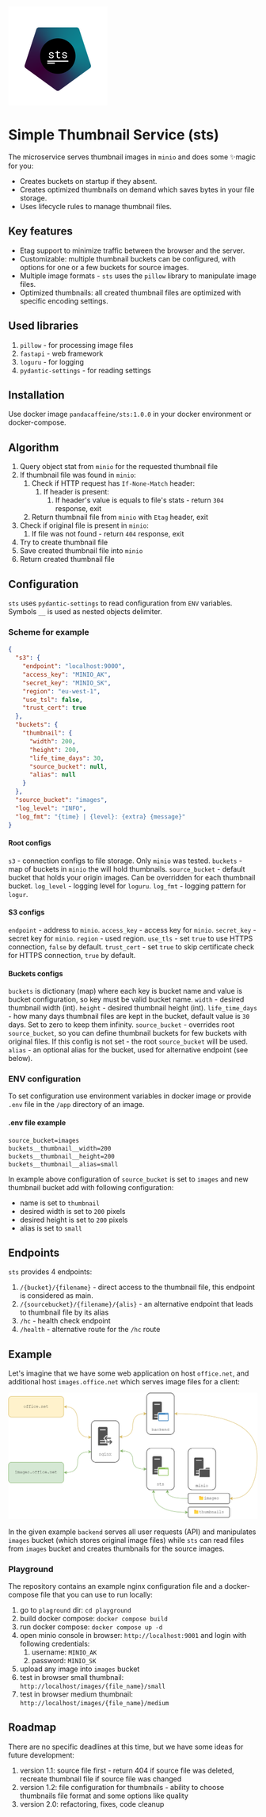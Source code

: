 <img src="assets/logo.png">

# Simple Thumbnail Service (sts)

The microservice serves thumbnail images in `minio` and does some ✨magic for you:

* Creates buckets on startup if they absent.
* Creates optimized thumbnails on demand which saves bytes in your file storage.
* Uses lifecycle rules to manage thumbnail files.

## Key features

* Etag support to minimize traffic between the browser and the server.
* Customizable: multiple thumbnail buckets can be configured, with options for one or a few buckets for source images.
* Multiple image formats - `sts` uses the `pillow` library to manipulate image files.
* Optimized thumbnails: all created thumbnail files are optimized with specific encoding settings.

## Used libraries

1. `pillow` - for processing image files
2. `fastapi` - web framework
3. `loguru` - for logging
4. `pydantic-settings` - for reading settings

## Installation

Use docker image `pandacaffeine/sts:1.0.0` in your docker environment or docker-compose.

## Algorithm

1. Query object stat from `minio` for the requested thumbnail file
2. If thumbnail file was found in `minio`:
    1. Check if HTTP request has `If-None-Match` header:
        1. If header is present:
            1. If header's value is equals to file's stats - return `304` response, exit
    2. Return thumbnail file from `minio` with `Etag` header, exit
3. Check if original file is present in `minio`:
    1. If file was not found - return `404` response, exit
4. Try to create thumbnail file
5. Save created thumbnail file into `minio`
6. Return created thumbnail file

## Configuration

`sts` uses `pydantic-settings` to read configuration from `ENV` variables. Symbols `__` is used as nested objects
delimiter.

### Scheme for example

```json
{
  "s3": {
    "endpoint": "localhost:9000",
    "access_key": "MINIO_AK",
    "secret_key": "MINIO_SK",
    "region": "eu-west-1",
    "use_tsl": false,
    "trust_cert": true
  },
  "buckets": {
    "thumbnail": {
      "width": 200,
      "height": 200,
      "life_time_days": 30,
      "source_bucket": null,
      "alias": null
    }
  },
  "source_bucket": "images",
  "log_level": "INFO",
  "log_fmt": "{time} | {level}: {extra} {message}"
}
```

#### Root configs

`s3` - connection configs to file storage. Only `minio` was tested.
`buckets` - map of buckets in `minio` the will hold thumbnails.
`source_bucket` - default bucket that holds your origin images. Can be overridden for each thumbnail bucket.
`log_level` - logging level for `loguru`.
`log_fmt` - logging pattern for `logur`.

#### S3 configs

`endpoint` - address to `minio`.
`access_key` - access key for `minio`.
`secret_key` - secret key for `minio`.
`region` - used region.
`use_tls` - set `true` to use HTTPS connection, `false` by default.
`trust_cert` - set `true` to skip certificate check for HTTPS connection, `true` by default.

#### Buckets configs

`buckets` is dictionary (map) where each key is bucket name and value is bucket configuration, so key must be valid
bucket name.
`width` - desired thumbnail width (int).
`height` - desired thumbnail height (int).
`life_time_days` - how many days thumbnail files are kept in the bucket, default value is `30` days. Set to zero to keep
them infinity.
`source_bucket` - overrides root `source_bucket`, so you can define thumbnail buckets for few buckets with original
files. If this config is not set - the root `source_bucket` will be used.
`alias` - an optional alias for the bucket, used for alternative endpoint (see below).

### ENV configuration

To set configuration use environment variables in docker image or provide `.env` file in the `/app` directory of an
image.

#### .env file example

```
source_bucket=images  
buckets__thumbnail__width=200  
buckets__thumbnail__height=200  
buckets__thumbnail__alias=small
```

In example above configuration of `source_bucket` is set to `images` and new thumbnail bucket add with following
configuration:

* name is set to `thumbnail`
* desired width is set to `200` pixels
* desired height is set to `200` pixels
* alias is set to `small`

## Endpoints

`sts` provides 4 endpoints:

1. `/{bucket}/{filename}` - direct access to the thumbnail file, this endpoint is considered as main.
2. `/{sourcebucket}/{filename}/{alis}` - an alternative endpoint that leads to thumbnail file by its alias
3. `/hc` - health check endpoint
4. `/health` - alternative route for the `/hc` route

## Example

Let's imagine that we have some web application on host `office.net`, and additional host `images.office.net` which
serves image files for a client:

<img src="assets/example_scheme.png">

In the given example `backend` serves all user requests (API) and manipulates `images` bucket (which stores original
image files) while `sts` can read files from `images` bucket and creates thumbnails for the source images.

### Playground

The repository contains an example nginx configuration file and a docker-compose file that you can use to run locally:

1. go to `plaground` dir: `cd playground`
2. build docker compose: `docker compose build`
3. run docker compose: `docker compose up -d`
4. open minio console in browser: `http://localhost:9001` and login with following credentials:
    1. username: `MINIO_AK`
    2. password: `MINIO_SK`
5. upload any image into `images` bucket
6. test in browser small thumbnail: `http://localhost/images/{file_name}/small`
7. test in browser medium thumbnail: `http://localhost/images/{file_name}/medium`

## Roadmap

There are no specific deadlines at this time, but we have some ideas for future development:

1. version 1.1: source file first - return 404 if source file was deleted, recreate thumbnail file if source file was
   changed
2. version 1.2: file configuration for thumbnails - ability to choose thumbnails file format and some options like
   quality
3. version 2.0: refactoring, fixes, code cleanup